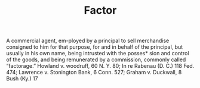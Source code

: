 ---
title: Factor
letter: F
permalink: "/definitions/bld-factor.html"
body: 1. A commercial agent, em-ployed by a principal to sell merchandise consigned
  to him for that purpose, for and in behalf of the principal, but usually in his
  own name, being intrusted with the posses* sion and control of the goods, and being
  remunerated by a commission, commonly called “factorage.” Howland v. woodruff, 60
  N. Y. 80; In re Rabenau (D. C.) 118 Fed. 474; Lawrence v. Stonington Bank, 6 Conn.
  527; Graham v. Duckwall, 8 Bush (Ky.) 17
published_at: '2018-07-07'
source: Black's Law Dictionary 2nd Ed (1910)
layout: post
---